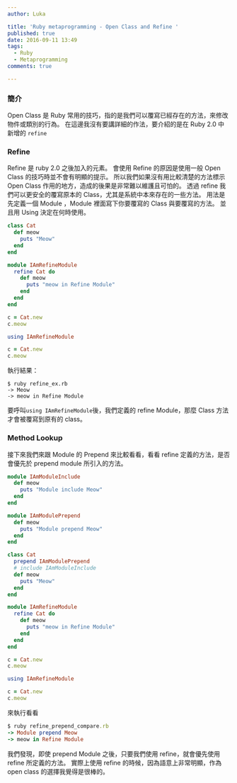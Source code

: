 ```yaml
---
author: Luka

title: 'Ruby metaprogramming - Open Class and Refine '
published: true
date: 2016-09-11 13:49
tags:
  - Ruby
  - Metaprogramming
comments: true

---
```

### 簡介

Open Class 是 Ruby 常用的技巧，指的是我們可以覆寫已經存在的方法，來修改物件或類別的行為。
在這邊我沒有要講詳細的作法，要介紹的是在 Ruby 2.0 中新增的 `refine`

### Refine

Refine 是 ruby 2.0 之後加入的元素。
會使用 Refine 的原因是使用一般 Open Class 的技巧時並不會有明顯的提示。
所以我們如果沒有用比較清楚的方法標示 Open Class 作用的地方，造成的後果是非常難以維護且可怕的。
透過 refine 我們可以更安全的覆寫原本的 Class，尤其是系統中本來存在的一些方法。
用法是先定義一個 Module ，Module 裡面寫下你要覆寫的 Class 與要覆寫的方法。
並且用 Using 決定在何時使用。

```rb
class Cat
  def meow
    puts "Meow"
  end
end

module IAmRefineModule
  refine Cat do
    def meow
      puts "meow in Refine Module"
    end
  end
end

c = Cat.new
c.meow

using IAmRefineModule

c = Cat.new
c.meow

```

執行結果：

```
$ ruby refine_ex.rb
-> Meow
-> meow in Refine Module
```

要呼叫`using IAmRefineModule`後，我們定義的 refine Module，那麼 Class 方法才會被覆寫到原有的 class。

### Method Lookup

接下來我們來跟 Module 的 Prepend 來比較看看，看看 refine 定義的方法，是否會優先於 prepend module 所引入的方法。

```rb
module IAmModuleInclude
  def meow
    puts "Module include Meow"
  end
end

module IAmModulePrepend
  def meow
    puts "Module prepend Meow"
  end
end

class Cat
  prepend IAmModulePrepend
  # include IAmModuleInclude
  def meow
    puts "Meow"
  end
end

module IAmRefineModule
  refine Cat do
    def meow
      puts "meow in Refine Module"
    end
  end
end

c = Cat.new
c.meow

using IAmRefineModule

c = Cat.new
c.meow
```

來執行看看

```rb
$ ruby refine_prepend_compare.rb
-> Module prepend Meow
-> meow in Refine Module
```

我們發現，即使 prepend Module 之後，只要我們使用 refine，就會優先使用 refine 所定義的方法。
實際上使用 refine 的時候，因為語意上非常明顯，作為 open class 的選擇我覺得是很棒的。